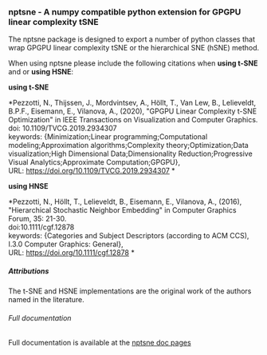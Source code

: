 ### nptsne - A numpy compatible python extension for GPGPU linear complexity tSNE

The nptsne package is designed to export a number of python classes that
wrap GPGPU linear complexity tSNE or the hierarchical SNE (hSNE) method.


When using nptsne please include the following citations when **using t-SNE** and or **using HSNE**:

**using t-SNE**

*Pezzotti, N., Thijssen, J., Mordvintsev, A., Höllt, T., Van Lew, B., Lelieveldt, B.P.F., Eisemann, E., Vilanova, A., (2020), "GPGPU Linear Complexity t-SNE Optimization" in IEEE Transactions on Visualization and Computer Graphics.\
doi: 10.1109/TVCG.2019.2934307\
keywords: {Minimization;Linear programming;Computational modeling;Approximation algorithms;Complexity theory;Optimization;Data visualization;High Dimensional Data;Dimensionality Reduction;Progressive Visual Analytics;Approximate Computation;GPGPU},\
URL: https://doi.org/10.1109/TVCG.2019.2934307 *

**using HNSE**

*Pezzotti, N., Höllt, T., Lelieveldt, B., Eisemann, E., Vilanova, A., (2016), "Hierarchical Stochastic Neighbor Embedding" in Computer Graphics Forum, 35: 21-30. \
doi:10.1111/cgf.12878\
keywords: {Categories and Subject Descriptors (according to ACM CCS), I.3.0 Computer Graphics: General},\
URL: https://doi.org/10.1111/cgf.12878 *

##### Attributions

The t-SNE and HSNE implementations are the original work of the authors named in the literature.

###### Full documentation

Full documentation is available at the [nptsne doc pages](https://bldrvnlw.readthedocs.io/en/release-1.1.0)
